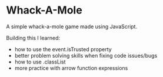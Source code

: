 # Whack-A-Mole

A simple whack-a-mole game made using JavaScript.

Building this I learned:
* how to use the event.isTrusted property
* better problem solving skills when fixing code issues/bugs
* how to use .classList
* more practice with arrow function expressions
